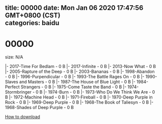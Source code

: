 
title: 00000
date: Mon Jan 06 2020 17:47:56 GMT+0800 (CST)    
categories: baidu
---

# 00000
size: N/A
 
 
|- 2017-Time For Bedlam - 0 B
|- 2017-Infinite - 0 B
|- 2013-Now What - 0 B
|- 2005-Rapture of the Deep - 0 B
|- 2003-Bananas - 0 B
|- 1998-Abandon - 0 B
|- 1996-Purpendicular - 0 B
|- 1993-The Battle Rages On - 0 B
|- 1990-Slaves and Masters - 0 B
|- 1987-The House of Blue Light - 0 B
|- 1984-Perfect Strangers - 0 B
|- 1975-Come Taste the Band - 0 B
|- 1974-Stormbringer - 0 B
|- 1974-Burn - 0 B
|- 1973-Who Do We Think We Are - 0 B
|- 1972-Machine Head - 0 B
|- 1971-Fireball - 0 B
|- 1970-Deep Purple in Rock - 0 B
|- 1969-Deep Purple - 0 B
|- 1968-The Book of Taliesyn - 0 B
|- 1968-Shades of Deep Purple - 0 B

[How to download](https://bpcam.bemobtrk.com/go/2ceec3aa-1ca2-46d6-b9ff-aaa5c184517c?jno=204)